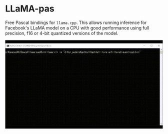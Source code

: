 # LLaMA-pas

Free Pascal bindings for `llama.cpp`. This allows running inference for Facebook's LLaMA model on a CPU with good performance using full precision, f16 or 4-bit quantized versions of the model.

![Gif showcasing language generation using llama-pas](./doc/resources/prompt.gif)